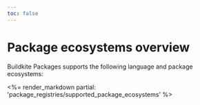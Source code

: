 ```yaml
---
toc: false
---
```


# Package ecosystems overview

Buildkite Packages supports the following language and package ecosystems:

<%= render_markdown partial: 'package_registries/supported_package_ecosystems' %>
